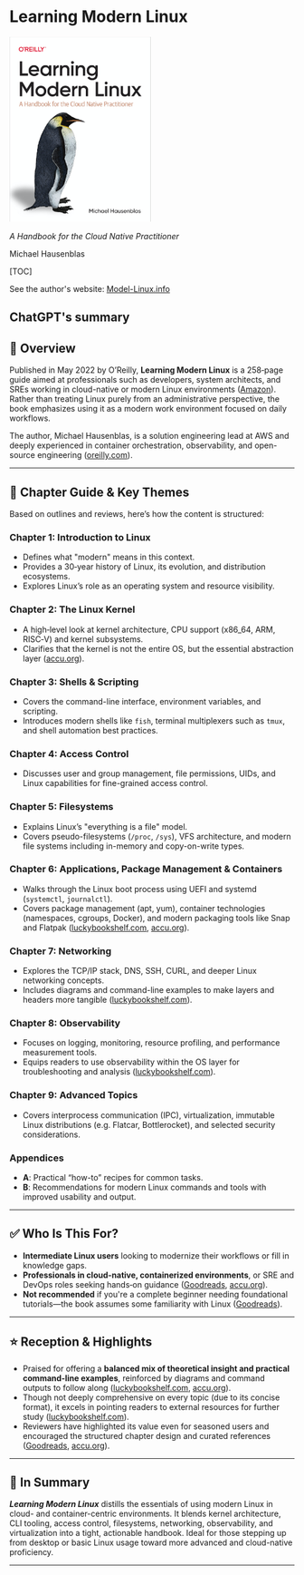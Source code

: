 # Learning Modern Linux

<div class="w3-flex">
    <img class="w3-padding" src="images/learning-modern-linux.png" alt="Learning Modern Linux - Cover" width="250px" />
    <div style="width: 400px;" class="w3-padding">
    <p><i>A Handbook for the Cloud Native Practitioner</i></p>
    <p>Michael Hausenblas</p>
    </div>
</div>

[TOC]

See the author's website: [Model-Linux.info](https://modern-linux.info/)

## ChatGPT's summary

## 📘 Overview

Published in May 2022 by O’Reilly, **Learning Modern Linux** is a 258‑page guide aimed at professionals such as developers, system architects, and SREs working in cloud-native or modern Linux environments ([Amazon][1]). Rather than treating Linux purely from an administrative perspective, the book emphasizes using it as a modern work environment focused on daily workflows.

The author, Michael Hausenblas, is a solution engineering lead at AWS and deeply experienced in container orchestration, observability, and open-source engineering ([oreilly.com][3]).

---

## 🧭 Chapter Guide & Key Themes

Based on outlines and reviews, here’s how the content is structured:

### **Chapter 1: Introduction to Linux**

* Defines what "modern" means in this context.
* Provides a 30‑year history of Linux, its evolution, and distribution ecosystems.
* Explores Linux’s role as an operating system and resource visibility.

### **Chapter 2: The Linux Kernel**

* A high‑level look at kernel architecture, CPU support (x86\_64, ARM, RISC‑V) and kernel subsystems.
* Clarifies that the kernel is not the entire OS, but the essential abstraction layer ([accu.org][4]).

### **Chapter 3: Shells & Scripting**

* Covers the command-line interface, environment variables, and scripting.
* Introduces modern shells like `fish`, terminal multiplexers such as `tmux`, and shell automation best practices.

### **Chapter 4: Access Control**

* Discusses user and group management, file permissions, UIDs, and Linux capabilities for fine-grained access control.

### **Chapter 5: Filesystems**

* Explains Linux’s "everything is a file" model.
* Covers pseudo-filesystems (`/proc`, `/sys`), VFS architecture, and modern file systems including in-memory and copy-on-write types.

### **Chapter 6: Applications, Package Management & Containers**

* Walks through the Linux boot process using UEFI and systemd (`systemctl`, `journalctl`).
* Covers package management (apt, yum), container technologies (namespaces, cgroups, Docker), and modern packaging tools like Snap and Flatpak ([luckybookshelf.com][5], [accu.org][4]).

### **Chapter 7: Networking**

* Explores the TCP/IP stack, DNS, SSH, CURL, and deeper Linux networking concepts.
* Includes diagrams and command-line examples to make layers and headers more tangible ([luckybookshelf.com][5]).

### **Chapter 8: Observability**

* Focuses on logging, monitoring, resource profiling, and performance measurement tools.
* Equips readers to use observability within the OS layer for troubleshooting and analysis ([luckybookshelf.com][5]).

### **Chapter 9: Advanced Topics**

* Covers interprocess communication (IPC), virtualization, immutable Linux distributions (e.g. Flatcar, Bottlerocket), and selected security considerations.

### **Appendices**

* **A**: Practical “how-to” recipes for common tasks.
* **B**: Recommendations for modern Linux commands and tools with improved usability and output.

---

## ✅ Who Is This For?

* **Intermediate Linux users** looking to modernize their workflows or fill in knowledge gaps.
* **Professionals in cloud-native, containerized environments**, or SRE and DevOps roles seeking hands‑on guidance ([Goodreads][6], [accu.org][4]).
* **Not recommended** if you're a complete beginner needing foundational tutorials—the book assumes some familiarity with Linux ([Goodreads][6]).

---

## ⭐ Reception & Highlights

* Praised for offering a **balanced mix of theoretical insight and practical command‑line examples**, reinforced by diagrams and command outputs to follow along ([luckybookshelf.com][5], [accu.org][4]).
* Though not deeply comprehensive on every topic (due to its concise format), it excels in pointing readers to external resources for further study ([luckybookshelf.com][5]).
* Reviewers have highlighted its value even for seasoned users and encouraged the structured chapter design and curated references ([Goodreads][6], [accu.org][4]).

---

## 🧠 In Summary

***Learning Modern Linux*** distills the essentials of using modern Linux in cloud- and container-centric environments. It blends kernel architecture, CLI tooling, access control, filesystems, networking, observability, and virtualization into a tight, actionable handbook. Ideal for those stepping up from desktop or basic Linux usage toward more advanced and cloud-native proficiency.

---

[1]: https://www.amazon.com/Learning-Modern-Linux-Handbook-Practitioner/dp/1098108949?utm_source=chatgpt.com "Amazon.com: Learning Modern Linux: A Handbook for the Cloud Native Practitioner: 9781098108946: Hausenblas, Michael: Books"
[3]: https://www.oreilly.com/library/view/learning-modern-linux/9781098108939/colophon01.html?utm_source=chatgpt.com "About the Author - Learning Modern Linux [Book]"
[4]: https://accu.org/bookreviews/2023/bruntlett_2013/?utm_source=chatgpt.com "Learning Modern Linux"
[5]: https://www.luckybookshelf.com/learning-modern-linux-by-michael-hausenblas/?utm_source=chatgpt.com "Book Summary: Learning Modern Linux by Michael Hausenblas"
[6]: https://www.goodreads.com/en/book/show/59891130?utm_source=chatgpt.com "Learning Modern Linux: A Handbook for the Cloud Native Practitioner by Michael Hausenblas | Goodreads"
